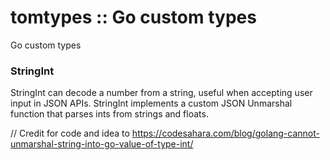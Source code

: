 # tomtypes :: Go custom types

Go custom types

### StringInt
StringInt can decode a number from a string, useful when accepting user input in JSON APIs. StringInt implements a custom JSON Unmarshal function that parses ints from strings and floats. 

// Credit for code and idea to https://codesahara.com/blog/golang-cannot-unmarshal-string-into-go-value-of-type-int/

